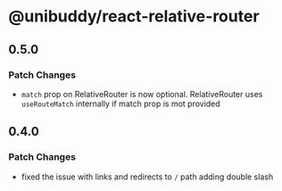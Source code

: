 # @unibuddy/react-relative-router

## 0.5.0

### Patch Changes

- `match` prop on RelativeRouter is now optional. RelativeRouter uses `useRouteMatch` internally if match prop is mot provided

## 0.4.0

### Patch Changes

- fixed the issue with links and redirects to `/` path adding double slash
